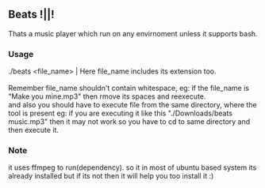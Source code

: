 ## Beats !||!

Thats a music player which run on any envirnoment unless it supports bash.
<br>
### Usage
./beats <file_name> | Here file_name includes its extension too.
<br><br> 
Remember file_name shouldn't contain whitespace, eg: if the file_name is "Make you mine.mp3" then rmove its spaces and reexecute. <br> and also you should have to execute file from the same directory, where the tool is present eg: if you are executing it like this "./Downloads/beats music.mp3" then it may not work so you have to cd to same directory and then execute it.

### Note
it uses ffmpeg to run(dependency). so it in most of ubuntu based system its already installed but if its not then it will help you too install it :)
